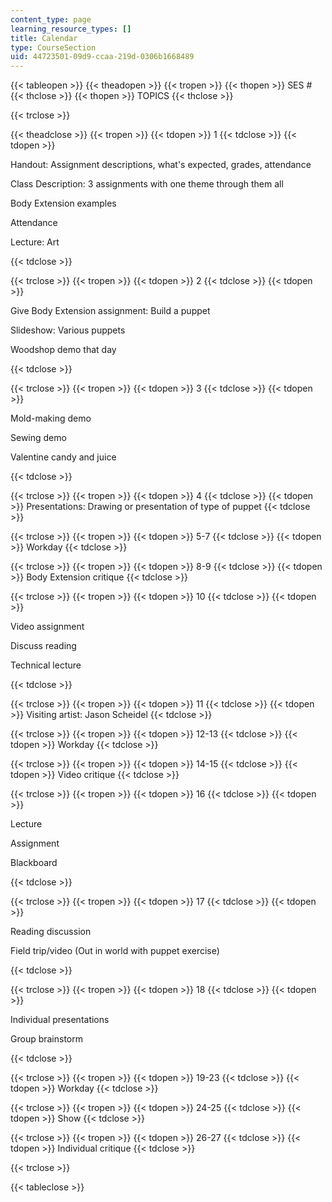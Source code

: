 ```yaml
---
content_type: page
learning_resource_types: []
title: Calendar
type: CourseSection
uid: 44723501-09d9-ccaa-219d-0306b1668489
---
```


{{< tableopen >}}
{{< theadopen >}}
{{< tropen >}}
{{< thopen >}}
SES #
{{< thclose >}}
{{< thopen >}}
TOPICS
{{< thclose >}}

{{< trclose >}}

{{< theadclose >}}
{{< tropen >}}
{{< tdopen >}}
1
{{< tdclose >}}
{{< tdopen >}}


Handout: Assignment descriptions, what's expected, grades, attendance

Class Description: 3 assignments with one theme through them all

Body Extension examples

Attendance

Lecture: Art


{{< tdclose >}}

{{< trclose >}}
{{< tropen >}}
{{< tdopen >}}
2
{{< tdclose >}}
{{< tdopen >}}


Give Body Extension assignment: Build a puppet

Slideshow: Various puppets

Woodshop demo that day


{{< tdclose >}}

{{< trclose >}}
{{< tropen >}}
{{< tdopen >}}
3
{{< tdclose >}}
{{< tdopen >}}


Mold-making demo

Sewing demo

Valentine candy and juice


{{< tdclose >}}

{{< trclose >}}
{{< tropen >}}
{{< tdopen >}}
4
{{< tdclose >}}
{{< tdopen >}}
Presentations: Drawing or presentation of type of puppet
{{< tdclose >}}

{{< trclose >}}
{{< tropen >}}
{{< tdopen >}}
5-7
{{< tdclose >}}
{{< tdopen >}}
Workday
{{< tdclose >}}

{{< trclose >}}
{{< tropen >}}
{{< tdopen >}}
8-9
{{< tdclose >}}
{{< tdopen >}}
Body Extension critique
{{< tdclose >}}

{{< trclose >}}
{{< tropen >}}
{{< tdopen >}}
10
{{< tdclose >}}
{{< tdopen >}}


Video assignment

Discuss reading

Technical lecture


{{< tdclose >}}

{{< trclose >}}
{{< tropen >}}
{{< tdopen >}}
11
{{< tdclose >}}
{{< tdopen >}}
Visiting artist: Jason Scheidel
{{< tdclose >}}

{{< trclose >}}
{{< tropen >}}
{{< tdopen >}}
12-13
{{< tdclose >}}
{{< tdopen >}}
Workday
{{< tdclose >}}

{{< trclose >}}
{{< tropen >}}
{{< tdopen >}}
14-15
{{< tdclose >}}
{{< tdopen >}}
Video critique
{{< tdclose >}}

{{< trclose >}}
{{< tropen >}}
{{< tdopen >}}
16
{{< tdclose >}}
{{< tdopen >}}


Lecture

Assignment

Blackboard


{{< tdclose >}}

{{< trclose >}}
{{< tropen >}}
{{< tdopen >}}
17
{{< tdclose >}}
{{< tdopen >}}


Reading discussion

Field trip/video (Out in world with puppet exercise)


{{< tdclose >}}

{{< trclose >}}
{{< tropen >}}
{{< tdopen >}}
18
{{< tdclose >}}
{{< tdopen >}}


Individual presentations

Group brainstorm


{{< tdclose >}}

{{< trclose >}}
{{< tropen >}}
{{< tdopen >}}
19-23
{{< tdclose >}}
{{< tdopen >}}
Workday
{{< tdclose >}}

{{< trclose >}}
{{< tropen >}}
{{< tdopen >}}
24-25
{{< tdclose >}}
{{< tdopen >}}
Show
{{< tdclose >}}

{{< trclose >}}
{{< tropen >}}
{{< tdopen >}}
26-27
{{< tdclose >}}
{{< tdopen >}}
Individual critique
{{< tdclose >}}

{{< trclose >}}

{{< tableclose >}}